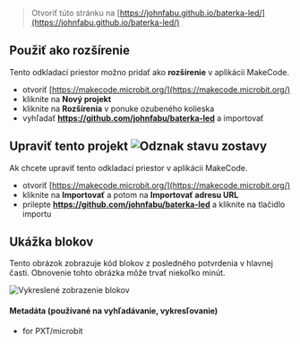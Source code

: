 
> Otvoriť túto stránku na [https://johnfabu.github.io/baterka-led/](https://johnfabu.github.io/baterka-led/)

## Použiť ako rozšírenie

Tento odkladací priestor možno pridať ako **rozšírenie** v aplikácii MakeCode.

* otvoriť [https://makecode.microbit.org/](https://makecode.microbit.org/)
* kliknite na **Nový projekt**
* kliknite na **Rozšírenia** v ponuke ozubeného kolieska
* vyhľadať **https://github.com/johnfabu/baterka-led** a importovať

## Upraviť tento projekt ![Odznak stavu zostavy](https://github.com/johnfabu/baterka-led/workflows/MakeCode/badge.svg)

Ak chcete upraviť tento odkladací priestor v aplikácii MakeCode.

* otvoriť [https://makecode.microbit.org/](https://makecode.microbit.org/)
* kliknite na **Importovať** a potom na **Importovať adresu URL**
* prilepte **https://github.com/johnfabu/baterka-led** a kliknite na tlačidlo importu

## Ukážka blokov

Tento obrázok zobrazuje kód blokov z posledného potvrdenia v hlavnej časti.
Obnovenie tohto obrázka môže trvať niekoľko minút.

![Vykreslené zobrazenie blokov](https://github.com/johnfabu/baterka-led/raw/master/.github/makecode/blocks.png)

#### Metadáta (používané na vyhľadávanie, vykresľovanie)

* for PXT/microbit
<script src="https://makecode.com/gh-pages-embed.js"></script><script>makeCodeRender("{{ site.makecode.home_url }}", "{{ site.github.owner_name }}/{{ site.github.repository_name }}");</script>
